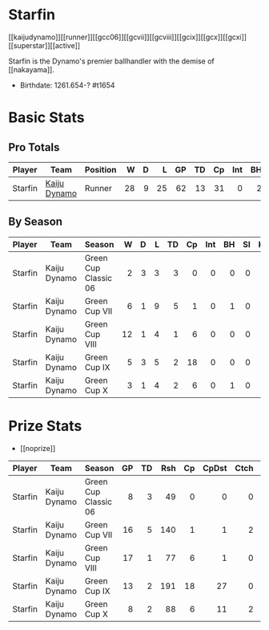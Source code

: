 # Starfin
[[kaijudynamo]][[runner]][[gcc06]][[gcvii]][[gcviii]][[gcix]][[gcx]][[gcxi]][[superstar]][[active]]

Starfin is the Dynamo's premier ballhandler with the demise of [[nakayama]]. 

* Birthdate: 1261.654-? #t1654 

# Basic Stats

## Pro Totals

| Player           | Team        | Position      | W | D | L | GP | TD | Cp | Int | BH | SI | Ki | MVP | SPP |
|------------------|-------------|---------------|--:|--:|--:|---:|---:|---:|----:|---:|---:|---:|----:|----:|
| Starfin | [Kaiju Dynamo](../teams/kaijudynamo) | Runner    |   28 |    9 |   25 |   62 |   13 |   31 |    0 |    2 |    0 |    1 |    1 |   81 |

## By Season

| Player | Team         | Season          | W | D | L | TD | Cp | Int | BH | SI | Ki | MVP | SPP |
|--------|--------------|-----------------|--:|--:|--:|---:|---:|----:|---:|---:|---:|----:|----:|
| Starfin | Kaiju Dynamo | Green Cup Classic 06 |    2 |    3 |    3 |    3 |    0 |    0 |    0 |    0 |    0 |    0 |    9 |
| Starfin | Kaiju Dynamo | Green Cup VII        |    6 |    1 |    9 |    5 |    1 |    0 |    1 |    0 |    0 |    1 |   23 |
| Starfin | Kaiju Dynamo | Green Cup VIII       |   12 |    1 |    4 |    1 |    6 |    0 |    0 |    0 |    1 |    0 |   11 |
| Starfin | Kaiju Dynamo | Green Cup IX         |    5 |    3 |    5 |    2 |   18 |    0 |    0 |    0 |    0 |    0 |   24 |
| Starfin | Kaiju Dynamo | Green Cup X          |    3 |    1 |    4 |    2 |    6 |    0 |    1 |    0 |    0 |    0 |   14 |

# Prize Stats

* [[noprize]]

| Player | Team         | Season          | GP | TD | Rsh | Cp | CpDst | Ctch | Int | Cas | Blk | Sck | MVP | SPP |
|--------|--------------|-----------------|---:|---:|----:|---:|------:|-----:|----:|----:|----:|----:|----:|----:|
| Starfin | Kaiju Dynamo | Green Cup Classic 06 |  8 |    3 |   49 |    0 |     0 |    0 |    0 |    0 |    8 |    1 |    0 |    9 |
| Starfin | Kaiju Dynamo | Green Cup VII        | 16 |    5 |  140 |    1 |     1 |    2 |    0 |    1 |   23 |    2 |    1 |   23 |
| Starfin | Kaiju Dynamo | Green Cup VIII       | 17 |    1 |   77 |    6 |     1 |    0 |    0 |    1 |   15 |    1 |    0 |   11 |
| Starfin | Kaiju Dynamo | Green Cup IX         | 13 |    2 |  191 |   18 |    27 |    0 |    0 |    0 |   14 |    2 |    0 |   24 |
| Starfin | Kaiju Dynamo | Green Cup X          |  8 |    2 |   88 |    6 |    11 |    2 |    0 |    1 |    8 |    0 |    0 |   14 |

